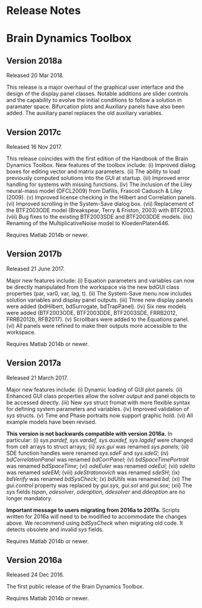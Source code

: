 # Release Notes
# Brain Dynamics Toolbox

## Version 2018a
Released 20 Mar 2018.

This release is a major overhaul of the graphical user interface and the design of the display panel classes. Notable additions are slider controls and the capability to evolve the initial conditions to follow a solution in paramater space. Bifurcation plots and Auxiliary panels have also been added. The auxiliary panel replaces the old auxiliary variables.

## Version 2017c
Released 16 Nov 2017.

This release coincides with the first edition of the Handbook of the Brain Dynamics Toolbox.
New features of the toolbox include:
(i) Improved dialog boxes for editing vector and matrix parameters.
(ii) The ability to load previously computed solutions into the GUI at startup.
(iii) Improved error handling for systems with missing functions.
(iv) The inclusion of the Liley neural-mass model (DFCL2009) from Dafilis, Frascoli Cadusch & Liley (2009).
(v)  Improved license checking in the Hilbert and Correlation panels.
(vi) Improved scrolling in the System-Save dialog box.
(vii) Replacement of the BTF2003ODE model (Breakspear, Terry & Friston, 2003) with BTF2003.
(viii) Bug fixes to the existing BTF2003SDE and BTF2003DDE models.
(iix) Renaming of the MultiplicativeNoise model to KloedenPlaten446.

Requires Matlab 2014b or newer.

## Version 2017b
Released 21 June 2017. 

Major new features include:
(i) Equation parameters and variables can now be directly manipulated from the workspace via the new bdGUI class properties (par, var0, var, lag, t).
(ii) The System-Save menu now includes solution variables and display panel outputs.
(iii) Three new display panels were added (bdHilbert, bdSurrogate, bdTrapPanel).
(iv) Six new models were added (BTF2003ODE, BTF2003DDE, BTF2003SDE, FRRB2012, FRRB2012b, RFB2017).
(v) Scrollbars were added to the Equations panel. (vi) All panels were refined to make their outputs more accessible to the workspace.

Requires Matlab 2014b or newer.

## Version 2017a
Released 21 March 2017.

Major new features include:
(i) Dynamic loading of GUI plot panels.
(ii) Enhanced GUI class properties allow the solver output and panel objects to be accessed directly. 
(iii) New *sys* struct fromat with more flexible syntax for defining system parameters and variables.
(iv) Improved validation of *sys* structs.
(v) Time and Phase portraits now support graphic hold.
(vi) All example models have been revised.
 
**This version is not backwards compatible with version 2016a.** In particular: 
(i) *sys.pardef, sys.vardef, sys.auxdef, sys.lagdef* were changed from cell arrays to struct arrays; 
(ii) *sys.gui* was renamed *sys.panels*;
(iii) SDE function handles were renamed *sys.sdeF* and *sys.sdeG*;
(iv) *bdCorrelationPanel* was renamed *bdCorrPanel*;
(v) *bdSpaceTimePortrait* was renamed *bdSpaceTime*;
(vi) *odeEuler* was renamed *odeEul*;
(vii) *sdeIto* was renamed *sdeEM*;
(viii) *sdeStratonovich* was renamed *sdeSH*;
(ix) *bdVerify* was renamed *bdSysCheck*;
(x) *bdUtils* was renamed *bd*;
(xi) The *gui.control* property was replaced by *gui.sys, gui.sol* and *gui.sox*;
(xii) The *sys* fields *tspan*, *odesolver*, *odeoption*, *ddesolver* and *ddeoption* are no longer mandatory.

**Important message to users migrating from 2016a to 2017a.** Scripts written for 2016a will need to be modified to accommodate the changes above. We recommend using *bdSysCheck* when migrating old code. It detects obsolete and invalid *sys* fields. 

Requires Matlab 2014b or newer.


## Version 2016a
Released 24 Dec 2016.

The first public release of the Brain Dynamics Toolbox.

Requires Matlab 2014b or newer.

